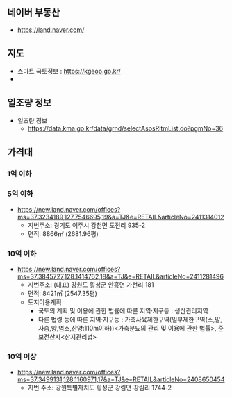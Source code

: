 # 
## 네이버 부동산
- https://land.naver.com/
## 지도
- 스마트 국토정보 : https://kgeop.go.kr/
- 
## 일조량 정보
- 일조량 정보
  - https://data.kma.go.kr/data/grnd/selectAsosRltmList.do?pgmNo=36
## 가격대
### 1억 이하

### 5억 이하
- https://new.land.naver.com/offices?ms=37.3234189,127.7546695,19&a=TJ&e=RETAIL&articleNo=2411314012
  - 지번주소: 경기도 여주시 강천면 도전리 935-2
  - 면적: 8866㎡ (2681.96평)


### 10억 이하
- https://new.land.naver.com/offices?ms=37.3845727,128.1414762,18&a=TJ&e=RETAIL&articleNo=2411281496
  - 지번주소: (대표) 강원도 횡성군 안흥면 가천리 181
  - 면적: 8421㎡ (2547.35평)
  - 토지이용계획
    - 국토의 계획 및 이용에 관한 법률에 따른 지역·지구등 : 생산관리지역
    - 다른 법령 등에 따른 지역·지구등 : 가축사육제한구역(일부제한구역(소,말,사슴,양,염소,산양:110m이하))<가축분뇨의 관리 및 이용에 관한 법률>, 준보전산지<산지관리법>
### 10억 이상
- https://new.land.naver.com/offices?ms=37.3499131,128.1160971,17&a=TJ&e=RETAIL&articleNo=2408650454
    - 지번 주소: 강원특별자치도 횡성군 강림면 강림리 1744-2
